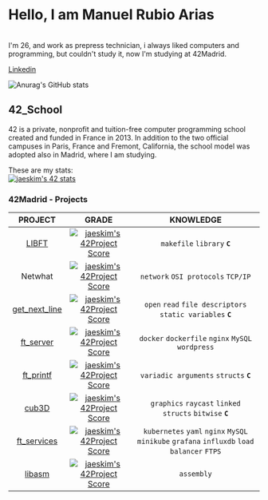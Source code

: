 
# Hello, I am Manuel Rubio Arias</br>

</br>
I'm 26, and work as prepress technician, i always liked computers and programming, but couldn't study it, now I'm studying at 42Madrid.</br>

[Linkedin](www.linkedin.com/in/manuelrubioarias)</br>

![Anurag's GitHub stats](https://github-readme-stats.vercel.app/api?username=mrubio7&show_icons=true&theme=dark)

## 42_School </br>

42 is a private, nonprofit and tuition-free computer programming school created and funded in France in 2013. In addition to the two official campuses in Paris, France and Fremont, California, the school model was adopted also in Madrid, where I am studying.</br>

These are my stats:</br>
[![jaeskim's 42 stats](https://badge42.herokuapp.com/api/stats/mrubio?darkmode=true)](https://github.com/JaeSeoKim/badge42)
</br>


### 42Madrid - Projects </br>

|PROJECT|GRADE|KNOWLEDGE|
|:---:|:--------------------------------------------------------------------------------------------------------------------------:|:-------:|
|[LIBFT](https://github.com/mrubio7/42_libft)|[![jaeskim's 42Project Score](https://badge42.herokuapp.com/api/project/mrubio/Libft)](https://github.com/JaeSeoKim/badge42)|`makefile` `library` **`C`**|
|Netwhat|[![jaeskim's 42Project Score](https://badge42.herokuapp.com/api/project/mrubio/netwhat)](https://github.com/JaeSeoKim/badge42)|`network` `OSI protocols` `TCP/IP`|
|[get_next_line](https://github.com/mrubio7/42_get_next_line)|[![jaeskim's 42Project Score](https://badge42.herokuapp.com/api/project/mrubio/get_next_line)](https://github.com/JaeSeoKim/badge42)|`open` `read` `file descriptors` `static variables` **`C`**|
|[ft_server](https://github.com/mrubio7/42_server) |[![jaeskim's 42Project Score](https://badge42.herokuapp.com/api/project/mrubio/ft_server)](https://github.com/JaeSeoKim/badge42)|`docker` `dockerfile` `nginx` `MySQL` `wordpress`|
|[ft_printf](https://github.com/mrubio7/42_printf)|[![jaeskim's 42Project Score](https://badge42.herokuapp.com/api/project/mrubio/ft_printf)](https://github.com/JaeSeoKim/badge42)|`variadic arguments` `structs` **`C`**|
|[cub3D](https://github.com/mrubio7/42_cub3D)|[![jaeskim's 42Project Score](https://badge42.herokuapp.com/api/project/mrubio/cub3d)](https://github.com/JaeSeoKim/badge42)|`graphics` `raycast` `linked structs` `bitwise` **`C`**|
|[ft_services](https://github.com/mrubio7/42_services)|[![jaeskim's 42Project Score](https://badge42.herokuapp.com/api/project/mrubio/ft_services)](https://github.com/JaeSeoKim/badge42)|`kubernetes` `yaml` `nginx` `MySQL` `minikube` `grafana` `influxdb` `load balancer` `FTPS`|
|[libasm](https://github.com/mrubio7/libasm)|[![jaeskim's 42Project Score](https://badge42.herokuapp.com/api/project/mrubio/libasm)](https://github.com/JaeSeoKim/badge42)|`assembly`|
